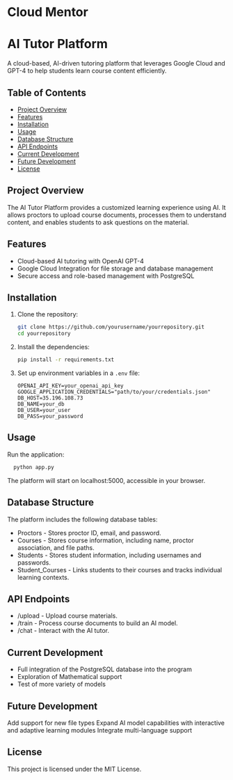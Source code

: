 # Cloud Mentor
# AI Tutor Platform

A cloud-based, AI-driven tutoring platform that leverages Google Cloud and GPT-4 to help students learn course content efficiently.

## Table of Contents
- [Project Overview](#project-overview)
- [Features](#features)
- [Installation](#installation)
- [Usage](#usage)
- [Database Structure](#database-structure)
- [API Endpoints](#api-endpoints)
- [Current Development](#current-development)
- [Future Development](#future-development)
- [License](#license)

## Project Overview
The AI Tutor Platform provides a customized learning experience using AI. It allows proctors to upload course documents, processes them to understand content, and enables students to ask questions on the material.

## Features
- Cloud-based AI tutoring with OpenAI GPT-4
- Google Cloud Integration for file storage and database management
- Secure access and role-based management with PostgreSQL

## Installation
1. Clone the repository:
    ```bash
    git clone https://github.com/yourusername/yourrepository.git
    cd yourrepository
    ```
2. Install the dependencies:
    ```bash
    pip install -r requirements.txt
    ```
3. Set up environment variables in a `.env` file:
    ```plaintext
    OPENAI_API_KEY=your_openai_api_key
    GOOGLE_APPLICATION_CREDENTIALS="path/to/your/credentials.json"
    DB_HOST=35.196.108.73
    DB_NAME=your_db
    DB_USER=your_user
    DB_PASS=your_password
    ```

## Usage
Run the application:
```bash
  python app.py
 ```
The platform will start on localhost:5000, accessible in your browser.

## Database Structure
The platform includes the following database tables:

- Proctors - Stores proctor ID, email, and password.
- Courses - Stores course information, including name, proctor association, and file paths.
- Students - Stores student information, including usernames and passwords.
- Student_Courses - Links students to their courses and tracks individual learning contexts.

## API Endpoints
- /upload - Upload course materials.
- /train - Process course documents to build an AI model.
- /chat - Interact with the AI tutor.

## Current Development
- Full integration of the PostgreSQL database into the program
- Exploration of Mathematical support
- Test of more variety of models

## Future Development
Add support for new file types
Expand AI model capabilities with interactive and adaptive learning modules
Integrate multi-language support

## License
This project is licensed under the MIT License.
